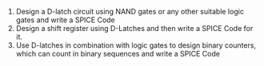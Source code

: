 1. Design a D-latch circuit using NAND gates or any other suitable logic gates and write a SPICE Code
2. Design a shift register using D-Latches and then write a SPICE Code for it.
3. Use D-latches in combination with logic gates to design binary counters, which can count in binary sequences and write a SPICE Code